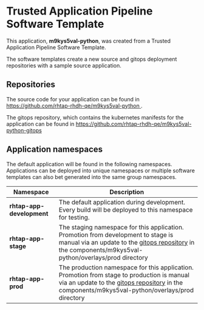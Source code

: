 # Trusted Application Pipeline Software Template

This application, **m9kys5val-python**, was created from a Trusted Application Pipeline Software Template.

The software templates create a new source and gitops deployment repositories with a sample source application. 

## Repositories

The source code for your application can be found in [https://github.com/rhtap-rhdh-qe/m9kys5val-python ](https://github.com/rhtap-rhdh-qe/m9kys5val-python ).
 
The gitops repository, which contains the kubernetes manifests for the application can be found in 
[https://github.com/rhtap-rhdh-qe/m9kys5val-python-gitops ](https://github.com/rhtap-rhdh-qe/m9kys5val-python-gitops ) 

## Application namespaces 

The default application will be found in the following namespaces. Applications can be deployed into unique namespaces or multiple software templates can also bet generated into the same group namespaces.  

|  Namespace   |  Description   |  
| -------- | -------- |   
| **rhtap-app-development** | The default application during development. Every build will be deployed to this namespace for testing. | 
| **rhtap-app-stage** | The staging namespace for this application. Promotion from development to stage is manual via an update to the [gitops repository](https://github.com/rhtap-rhdh-qe/m9kys5val-python-gitops ) in the components/m9kys5val-python/overlays/prod directory |  
| **rhtap-app-prod** | The production namespace for this application. Promotion from stage to production is manual via an update to the [gitops repository](https://github.com/rhtap-rhdh-qe/m9kys5val-python-gitops ) in the components/m9kys5val-python/overlays/prod directory | 